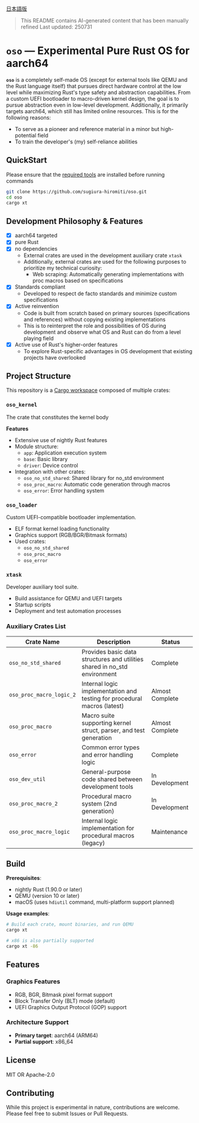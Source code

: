 [日本語版](README.md)

> This README contains AI-generated content that has been manually refined
> Last updated: 250731

# `oso` — Experimental Pure Rust OS for aarch64

**`oso`** is a completely self-made OS (except for external tools like QEMU and the Rust language itself) that pursues direct hardware control at the low level while maximizing Rust's type safety and abstraction capabilities.
From a custom UEFI bootloader to macro-driven kernel design, the goal is to pursue abstraction even in low-level development.
Additionally, it primarily targets aarch64, which still has limited online resources.
This is for the following reasons:

- To serve as a pioneer and reference material in a minor but high-potential field
- To train the developer's (my) self-reliance abilities

## QuickStart

Please ensure that the [required tools](#build) are installed before running commands

```bash
git clone https://github.com/sugiura-hiromiti/oso.git
cd oso
cargo xt
```

## Development Philosophy & Features

- [x] aarch64 targeted
- [x] pure Rust
- [x] no dependencies
  - External crates are used in the development auxiliary crate `xtask`
  - Additionally, external crates are used for the following purposes to prioritize my technical curiosity:
    - Web scraping: Automatically generating implementations with proc macros based on specifications
- [x] Standards compliant
  - Developed to respect de facto standards and minimize custom specifications
- [x] Active reinvention
  - Code is built from scratch based on primary sources (specifications and references) without copying existing implementations
  - This is to reinterpret the role and possibilities of OS during development and observe what OS and Rust can do from a level playing field
- [x] Active use of Rust's higher-order features
  - To explore Rust-specific advantages in OS development that existing projects have overlooked

## Project Structure

This repository is a [Cargo workspace](https://doc.rust-lang.org/book/ch14-03-cargo-workspaces.html) composed of multiple crates:

### `oso_kernel`

The crate that constitutes the kernel body

**Features**

- Extensive use of nightly Rust features
- Module structure:
  - `app`: Application execution system
  - `base`: Basic library
  - `driver`: Device control
- Integration with other crates:
  - `oso_no_std_shared`: Shared library for no_std environment
  - `oso_proc_macro`: Automatic code generation through macros
  - `oso_error`: Error handling system

### `oso_loader`

Custom UEFI-compatible bootloader implementation.

- ELF format kernel loading functionality
- Graphics support (RGB/BGR/Bitmask formats)
- Used crates:
  - `oso_no_std_shared`
  - `oso_proc_macro`
  - `oso_error`

### `xtask`

Developer auxiliary tool suite.

- Build assistance for QEMU and UEFI targets
- Startup scripts
- Deployment and test automation processes

### Auxiliary Crates List

| Crate Name                 | Description                                                                    | Status |
| -------------------------- | ------------------------------------------------------------------------------ | ------ |
| `oso_no_std_shared`        | Provides basic data structures and utilities shared in no_std environment     | Complete |
| `oso_proc_macro_logic_2`   | Internal logic implementation and testing for procedural macros (latest)      | Almost Complete |
| `oso_proc_macro`           | Macro suite supporting kernel struct, parser, and test generation             | Almost Complete |
| `oso_error`                | Common error types and error handling logic                                   | Complete |
| `oso_dev_util`             | General-purpose code shared between development tools                         | In Development |
| `oso_proc_macro_2`         | Procedural macro system (2nd generation)                                     | In Development |
| `oso_proc_macro_logic`     | Internal logic implementation for procedural macros (legacy)                 | Maintenance |

## Build

**Prerequisites**:

- nightly Rust (1.90.0 or later)
- QEMU (version 10 or later)
- macOS (uses `hdiutil` command, multi-platform support planned)

**Usage examples**:

```bash
# Build each crate, mount binaries, and run QEMU
cargo xt

# x86 is also partially supported
cargo xt -86
```

## Features

### Graphics Features

- RGB, BGR, Bitmask pixel format support
- Block Transfer Only (BLT) mode (default)
- UEFI Graphics Output Protocol (GOP) support

### Architecture Support

- **Primary target**: aarch64 (ARM64)
- **Partial support**: x86_64

## License

MIT OR Apache-2.0

## Contributing

While this project is experimental in nature, contributions are welcome.
Please feel free to submit Issues or Pull Requests.
